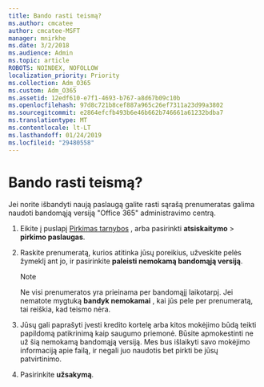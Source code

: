 ```yaml
---
title: Bando rasti teismą?
ms.author: cmcatee
author: cmcatee-MSFT
manager: mnirkhe
ms.date: 3/2/2018
ms.audience: Admin
ms.topic: article
ROBOTS: NOINDEX, NOFOLLOW
localization_priority: Priority
ms.collection: Adm_O365
ms.custom: Adm_O365
ms.assetid: 12edf610-e7f1-4693-b767-a8d67b09c10b
ms.openlocfilehash: 97d8c721b8cef887a965c26ef7311a23d99a3802
ms.sourcegitcommit: e2864efcfb493b6e46b662b746661a61232bdba7
ms.translationtype: MT
ms.contentlocale: lt-LT
ms.lasthandoff: 01/24/2019
ms.locfileid: "29480558"
---
```

# <a name="trying-to-find-a-trial"></a>Bando rasti teismą?

Jei norite išbandyti naują paslaugą galite rasti sąrašą prenumeratas galima naudoti bandomąją versiją "Office 365" administravimo centrą.
  
1. Eikite į puslapį [Pirkimas tarnybos](https://go.microsoft.com/fwlink/p/?linkid=868433) , arba pasirinkti **atsiskaitymo** \> **pirkimo paslaugas**.
    
2. Raskite prenumeratą, kurios atitinka jūsų poreikius, užveskite pelės žymeklį ant jo, ir pasirinkite **paleisti nemokamą bandomąją versiją**.
    
    > [!NOTE]
    > Ne visi prenumeratos yra prieinama per bandomąjį laikotarpį. Jei nematote mygtuką **bandyk nemokamai** , kai jūs pele per prenumeratą, tai reiškia, kad teismo nėra. 
  
3. Jūsų gali paprašyti įvesti kredito kortelę arba kitos mokėjimo būdą teikti papildomą patikrinimą kaip saugumo priemonė. Būsite apmokestinti ne už šią nemokamą bandomąją versiją. Mes bus išlaikyti savo mokėjimo informaciją apie failą, ir negali juo naudotis bet pirkti be jūsų patvirtinimo.
    
4. Pasirinkite **užsakymą**.
    

